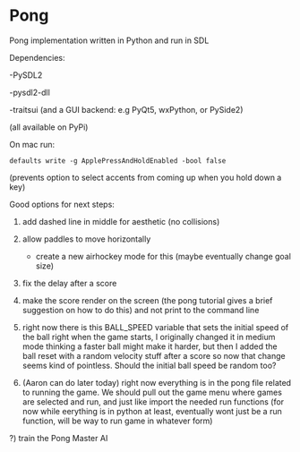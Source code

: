 # Pong
Pong implementation written in Python and run in SDL


Dependencies:

-PySDL2

-pysdl2-dll

-traitsui (and a GUI backend: e.g PyQt5, wxPython, or PySide2)

(all available on PyPi)



On mac run:

    defaults write -g ApplePressAndHoldEnabled -bool false
    
(prevents option to select accents from coming up when you hold down a key)




Good options for next steps:

1) add dashed line in middle for aesthetic (no collisions)

2) allow paddles to move horizontally

    - create a new airhockey mode for this (maybe eventually change goal size)

3) fix the delay after a score

4) make the score render on the screen (the pong tutorial gives a brief 
suggestion on how to do this) and not print to the command line

5) right now there is this BALL_SPEED variable that sets the initial speed of
the ball right when the game starts, I originally changed it in medium mode 
thinking a faster ball might make it harder, but then I added the ball reset
with a random velocity stuff after a score so now that change seems kind of 
pointless.  Should the initial ball speed be random too?

6) (Aaron can do later today) right now everything is in the pong file related 
to running the game.  We should pull out the game menu where games are selected
and run, and just like import the needed run functions (for now while eerything
is in python at least, eventually wont just be a run function, will be way to
run game in whatever form)





?) train the Pong Master AI 


